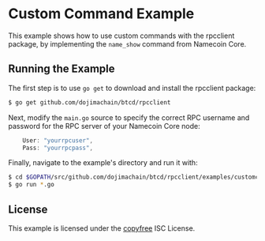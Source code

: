 Custom Command Example
======================

This example shows how to use custom commands with the rpcclient package, by
implementing the `name_show` command from Namecoin Core.

## Running the Example

The first step is to use `go get` to download and install the rpcclient package:

```bash
$ go get github.com/dojimachain/btcd/rpcclient
```

Next, modify the `main.go` source to specify the correct RPC username and
password for the RPC server of your Namecoin Core node:

```Go
	User: "yourrpcuser",
	Pass: "yourrpcpass",
```

Finally, navigate to the example's directory and run it with:

```bash
$ cd $GOPATH/src/github.com/dojimachain/btcd/rpcclient/examples/customcommand
$ go run *.go
```

## License

This example is licensed under the [copyfree](http://copyfree.org) ISC License.
